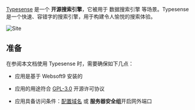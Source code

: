 [Typesense](https://typesense.org/) 是一个 **开源搜索引擎**，它被用于 数据搜索引擎  等场景。Typesense 是一个快速、容错字的搜索引擎，用于构建令人愉悦的搜索体验。


![Site](https://libs.websoft9.com/Websoft9/DocsPicture/zh/typesense/typesense-gui-websoft9.jpg)


## 准备

在参阅本文档使用 Typesense 时，需要确保如下几点：

- 应用是基于 Websoft9 安装的

- 应用的用途符合 [GPL-3.0](https://opensource.org/licenses/GPL-3.0) 开源许可协议

- 应用具备访问条件：[配置域名](./domain-set) 或 **服务器安全组**开启网外端口